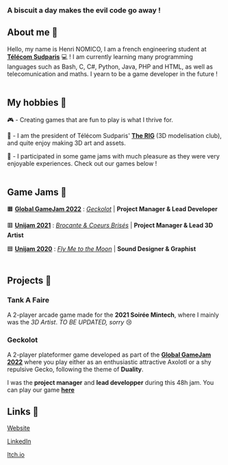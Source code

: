 ### A biscuit a day makes the evil code go away !

## About me 🍪

Hello, my name is Henri NOMICO, I am a french engineering student at <a href="https://www.telecom-sudparis.eu/">**Télécom Sudparis**</a> 💻 ! I am currently learning many programming languages such as Bash, C, C#, Python, Java, PHP and HTML, as well as telecomunication and maths. I yearn to be a game developer in the future !
<br>
<br>

## My hobbies 🍰

 🎮 - Creating games that are fun to play is what I thrive for.
 
 🧊 - I am the president of Télécom Sudparis' <a href="https://www.youtube.com/channel/UCT-08PN1bcBDCU1GrhAOTGw">**The RIG**</a> (3D modelisation club), and quite enjoy making 3D art and assets.
 
 🎲 - I participated in some game jams with much pleasure as they were very enjoyable experiences. Check out our games below !
<br>
<br>

## Game Jams 🧁

 🟧 <a href="https://globalgamejam.org/">**Global GameJam 2022**</a> : <a href="https://github.com/Hugo-Carbiener/Geckolot">*Geckolot*</a> | **Project Manager & Lead Developer**
 
 🟥 <a href="https://itch.io/jam/unijam2021">**Unijam 2021**</a> : <a href="https://biscuitprime.itch.io/brocante-coeurs-brises">*Brocante & Coeurs Brisés*</a> | **Project Manager & Lead 3D Artist**
 
 🟦 <a href="https://itch.io/jam/unijam2020">**Unijam 2020**</a> : <a href="https://senydesu.itch.io/fly-me-to-the-moon">*Fly Me to the Moon*</a> | **Sound Designer & Graphist**
<br>
<br>

## Projects 🥮

### Tank A Faire 

A 2-player arcade game made for the **2021 Soirée Mintech**, where I mainly was the *3D Artist*. 
*TO BE UPDATED, sorry* 😢

### Geckolot

A 2-player plateformer game developed as part of the <a href="https://globalgamejam.org/">**Global GameJam 2022**</a> where you play either as an enthusiastic attractive Axolotl or a shy repulsive Gecko, following the theme of **Duality**.

I was the **project manager** and **lead developper** during this 48h jam. You can play our game <a href="https://mathieu-coutant.itch.io/geckolot">**here**</a>

## Links 🥞

<a href="https://biscuitprime.github.io/">Website</a>

<a href="https://www.linkedin.com/in/nomico-henri-131241202/">LinkedIn</a>

<a href="https://biscuitprime.itch.io/">Itch.io</a>

